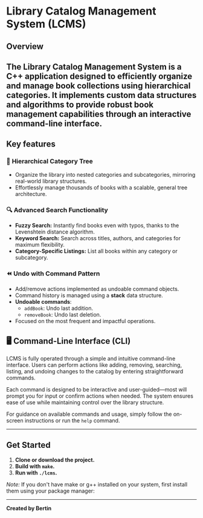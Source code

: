 # Library Catalog Management System (LCMS)

## Overview

**The Library Catalog Management System** is a C++ application designed to efficiently organize and manage book collections 
using hierarchical categories. It implements custom data structures and algorithms to provide robust 
book management capabilities through an interactive command-line interface.
---

## Key features

### 🚀 **Hierarchical Category Tree**
- Organize the library into nested categories and subcategories, mirroring real-world library structures.
- Effortlessly manage thousands of books with a scalable, general tree architecture.

### 🔍 **Advanced Search Functionality**
- **Fuzzy Search:** Instantly find books even with typos, thanks to the Levenshtein distance algorithm.
- **Keyword Search:** Search across titles, authors, and categories for maximum flexibility.
- **Category-Specific Listings:** List all books within any category or subcategory.

### ⏪ **Undo with Command Pattern**
- Add/remove actions implemented as undoable command objects.
- Command history is managed using a **stack** data structure.
- **Undoable commands**:
  - `addBook`: Undo last addition.
  - `removeBook`: Undo last deletion.
- Focused on the most frequent and impactful operations.

## 🖥️ Command-Line Interface (CLI)

LCMS is fully operated through a simple and intuitive command-line interface. Users can perform actions like adding, removing, searching, listing, and undoing changes to the catalog by entering straightforward commands.

Each command is designed to be interactive and user-guided—most will prompt you for input or confirm actions when needed. The system ensures ease of use while maintaining control over the library structure.

For guidance on available commands and usage, simply follow the on-screen instructions or run the `help` command.

---

## Get Started

1. **Clone or download the project.**
2. **Build with `make`.**
3. **Run with `./lcms`.**

*Note:* If you don't have make or g++ installed on your system, first install them using your package manager:

---

**Created by Bertin**
